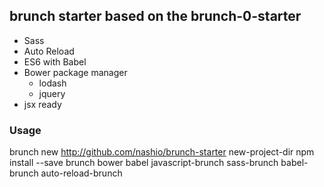 ## brunch starter based on the brunch-0-starter
+ Sass
+ Auto Reload
+ ES6 with Babel
+ Bower package manager
    - lodash
    - jquery
+ jsx ready


### Usage


brunch new http://github.com/nashio/brunch-starter new-project-dir
npm install --save brunch bower babel javascript-brunch sass-brunch babel-brunch auto-reload-brunch
